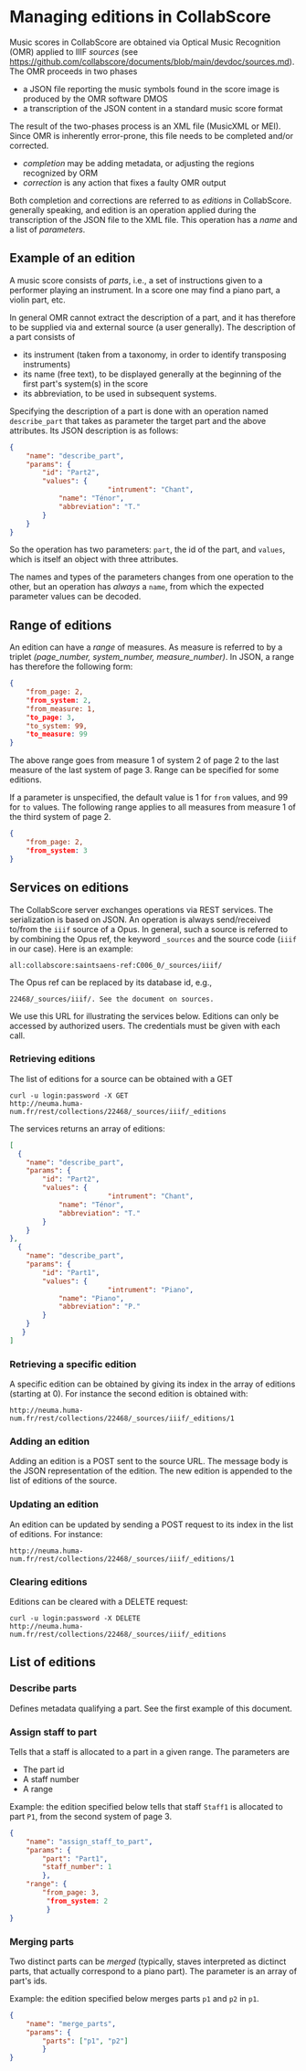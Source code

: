 # Managing editions in CollabScore

Music scores in CollabScore are obtained via Optical Music Recognition (OMR)
applied to IIIF *sources* (see https://github.com/collabscore/documents/blob/main/devdoc/sources.md). 
The OMR proceeds in two phases

 - a JSON file reporting the music symbols found in the score image is produced by the OMR software DMOS
 - a transcription of the JSON content in a standard music score format

The result of the two-phases process  is an XML file (MusicXML or MEI). Since
OMR is inherently error-prone, this file needs to be completed and/or corrected.

  - *completion* may be adding metadata, or adjusting the regions recognized by ORM
  - *correction* is any action that fixes a faulty OMR output

Both completion and corrections are referred to as *editions* in CollabScore.
generally speaking, and edition is an operation applied during the transcription
of the JSON file to the XML file. This operation has a *name* and a list
of *parameters*.

##  Example of an edition

A music score consists of *parts*, i.e., a set of instructions given to 
a performer playing an instrument. In a score one may find a piano part, a
violin part, etc.

In general OMR cannot extract the description of a part, and it has therefore
to be supplied via and external source (a user generally). The description
of a part consists of

 - its instrument (taken from a taxonomy, in order to identify transposing instruments)
 - its name (free text), to be displayed generally at the beginning of the first part's system(s) in the score 
 - its abbreviation, to be used in subsequent systems.

Specifying the description of a part is done with an operation named ``describe_part`` 
that takes as parameter the target part and the above attributes. Its JSON description is as follows:

```json
{
	"name": "describe_part",
	"params": {
		"id": "Part2",
		"values": {
                        "intrument": "Chant",
			"name": "Ténor",
			"abbreviation": "T."
		}
	}
}
```

So the operation has two parameters: ``part``, the id of the part, and
``values``, which is itself an object with three attributes. 

The names and types of the parameters changes from one operation to the other,
but an operation has *always* a ``name``, from which the expected parameter 
values can be decoded.

## Range of editions

An edition can have a *range* of measures. As measure is referred to
by a triplet *(page_number, system_number, measure_number)*. In JSON,
a range has therefore the following form:

```json
{
	"from_page: 2,
	"from_system: 2,
	"from_measure: 1,
	"to_page: 3,
	"to_system: 99,
	"to_measure: 99
}
```
The above range goes from measure 1 of system 2 of page 2 to the
last measure of the last system of page 3. Range can be specified
for some editions.

If a parameter is unspecified, the default value is 1 for ``from`` 
values, and 99 for ``to`` values. The following range applies
to all measures from measure 1 of the third system of page 2.


```json
{
	"from_page: 2,
	"from_system: 3
}
```

## Services on editions

The CollabScore server exchanges operations via REST services. 
The serialization is based on JSON. An operation is always send/received
to/from the ``iiif`` source of a Opus. In general, such a source
is referred to by combining the Opus ref, the keyword ``_sources``
and the source code (``iiif`` in our case). Here is an example:

```
all:collabscore:saintsaens-ref:C006_0/_sources/iiif/
```

The Opus ref can be replaced by its database id, e.g., 

```
22468/_sources/iiif/. See the document on sources.
```

We use this URL for illustrating the services below. Editions can only be accessed by authorized users. The credentials must be given with each call.

### Retrieving editions

The list of editions for a source can be obtained with a GET

```
curl -u login:password -X GET
http://neuma.huma-num.fr/rest/collections/22468/_sources/iiif/_editions
```

The services returns an array of editions:

```json
[
  {
	"name": "describe_part",
	"params": {
		"id": "Part2",
		"values": {
                        "intrument": "Chant",
			"name": "Ténor",
			"abbreviation": "T."
		}
	}
},
  {
	"name": "describe_part",
	"params": {
		"id": "Part1",
		"values": {
                        "intrument": "Piano",
			"name": "Piano",
			"abbreviation": "P."
		}
	}
   }
]
```

### Retrieving a specific edition

A specific edition can be obtained by giving its index in the array
of editions (starting at 0). For instance the second edition
is obtained with:

```
http://neuma.huma-num.fr/rest/collections/22468/_sources/iiif/_editions/1
```

### Adding an edition

Adding an edition is a POST sent to the source URL. The message body
is the JSON representation of the edition. The new edition is appended 
to the list of editions of the source.

### Updating an edition

An edition can be updated by sending a POST request to its index in
the list of editions. For instance:

```
http://neuma.huma-num.fr/rest/collections/22468/_sources/iiif/_editions/1
```

### Clearing editions

Editions can be cleared with a DELETE request:

```
curl -u login:password -X DELETE
http://neuma.huma-num.fr/rest/collections/22468/_sources/iiif/_editions
```

## List of editions


### Describe parts

Defines metadata qualifying a part.
See the first example of this document.

### Assign staff to part

Tells that a staff is allocated to a part in a given range. The
parameters are

  - The part id
  - A staff number
  - A range

Example: the edition specified below tells that staff ``Staff1``
is allocated to part ``P1``, from the second system of page 3.

```json
{
	"name": "assign_staff_to_part",
	"params": {
		"part": "Part1",
		"staff_number": 1
		},
	"range": {
	    "from_page: 3,
	     "from_system: 2
         }
}
```


###  Merging parts

Two distinct parts can be *merged* (typically, staves interpreted as dictinct
parts, that actually correspond to a piano part). The parameter
is an array of part's ids. 

Example: the edition specified below merges parts ``p1``  and
``p2`` in ``p1``. 

```json
{
	"name": "merge_parts",
	"params": {
		"parts": ["p1", "p2"]
		}
}
```

